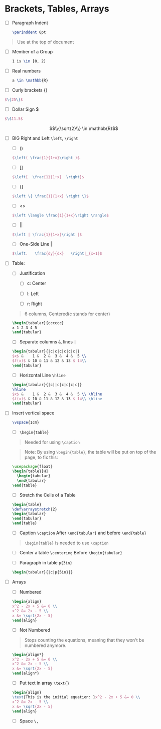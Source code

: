 # Brackets, Tables, Arrays

- [ ] Paragraph Indent

  ```tex
  \parinddent 0pt
  ```
  
> Use at the top of document

- [ ] Member of a Group

  ```tex
  1 is \in [0, 2]
  ```

- [ ] Real numbers

  ```tex
  a \in \mathbb{R}
  ```

- [ ] Curly brackets {}

```tex
$\{25\}$
```

- [ ] Dollar Sign $

```tex
$\$11.5$
```

$$\\{\sqrt{2}\\} \in \mathbb{R}$$

- [ ] BIG Right and Left ```\left```, ```\right```
  - [ ] ()

  ```tex
  $\left( \frac{1}{1+x}\right )$
  ```

  - [ ] []
  
  ```tex
  $\left[  \frac{1}{1+x}  \right]$
  ```

  - [ ] {}

  ```tex
  $\left \{ \frac{1}{1+x} \right \}$
  ```

  - [ ] <>

  ```tex
  $\left \langle \frac{1}{1+x}\right \rangle$
  ```

  - [ ] || 

  ```tex
  $\left | \frac{1}{1+x}\right |$
  ```

  - [ ] One-Side Line |

  ```tex
  $\left.   \frac{dy}{dx}   \right|_{x=1}$
  ```

- [ ] Table:

  - [ ] Justification
    - [ ] c: Center

    - [ ] l: Left

    - [ ] r: Right

  > 6 columns, Centered(c stands for center)

  ```tex
  \begin{tabular}{cccccc}
  x 1 2 3 4 5
  \end{tabular}
  ```

  - [ ] Separate columns `&`, lines `|`

  ```tex
  \begin{tabular}{|c|c|c|c|c|c|}
  $x$ &    1 &  2 &  3 &  4 &  5 \\ 
  $f(x)$ & 10 & 11 & 12 & 13 $ 14\\
  \end{tabular}
  ```

  - [ ] Horizontal Line `\hline`

  ```tex
  \begin{tabular}{|c||c|c|c|c|c|}
  \hline
  $x$ &    1 &  2 &  3 &  4 &  5 \\ \hline
  $f(x)$ & 10 & 11 & 12 & 13 $ 14\\ \hline
  \end{tabular}
  ```


- [ ] Insert vertical space
  ```tex
  \vspace{1cm}
  ```

  - [ ] `\begin{table}`

  > Needed for using `\caption`

  > Note: By using `\begin{table}`, the table will be put on top of the page, to fix this:
  ```tex
  \usepackage{float}
  \begin{table}[H]
    \begin{tabular}
    \end{tabular}
  \end{table}
  ```

  - [ ] Stretch the Cells of a Table
  ```tex
  \begin{table}
  \def\arraystretch{2}
  \begin{tabular}
  \end{tabular}
  \end{table}
  ```

  - [ ] Caption `\caption`
  After `\end{tabular}` and before `\end{table}`

  > ```\begin{table}``` is needed to use ```\caption```

  - [ ] Center a table ```\centering```
  Before ```\begin{tabular}```

  - [ ] Paragraph in table ```p{3in}```
  
  ```tex
  \begin{tabular}{|c|p{5in}|}
  ```

- [ ] Arrays

  - [ ] Numbered
  ```tex
  \begin{align}
  x^2 - 2x + 5 &= 0 \\
  x^2 &= 2x - 5 \\
  x &= \sqrt{2x - 5}
  \end{align}
  ```

  - [ ] Not Numbered
  > Stops counting the equations, meaning that they won't be numbered anymore.
  ```tex
  \begin{align*}
  x^2 - 2x + 5 &= 0 \\
  x^2 &= 2x - 5 \\
  x &= \sqrt{2x - 5}
  \end{align*}
  ```

  - [ ] Put text in array `\text{}`
  
  ```tex
  \begin{align}
  \text{This is the initial equation: }x^2 - 2x + 5 &= 0 \\
  x^2 &= 2x - 5 \\
  x &= \sqrt{2x - 5}
  \end{align}
  ```

  - [ ] Space `\,`


